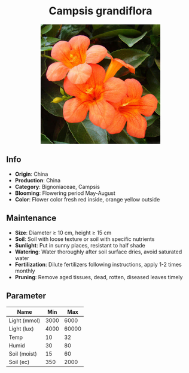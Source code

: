 <h1 align='center'>Campsis grandiflora</h1>
<p align="center">
    <img 
        align='center'
        width='320'
        src="../images/campsis grandiflora.png" 
        alt='Campsis grandiflora' />
</p>

## Info

 - **Origin**: China
 - **Production**: China
 - **Category**: Bignoniaceae, Campsis
 - **Blooming**: Flowering period May-August
 - **Color**: Flower color fresh red inside, orange yellow outside

## Maintenance

 - **Size**: Diameter ≥ 10 cm, height ≥ 15 cm
 - **Soil**: Soil with loose texture or soil with specific nutrients
 - **Sunlight**: Put in sunny places, resistant to half shade
 - **Watering**: Water thoroughly after soil surface dries, avoid saturated water
 - **Fertilization**: Dilute fertilizers following instructions, apply 1-2 times monthly
 - **Pruning**: Remove aged tissues, dead, rotten, diseased leaves timely

## Parameter

| Name         | Min  | Max   |
|--------------|------|-------|
| Light (mmol) | 3000 | 6000  |
| Light (lux)  | 4000 | 60000 |
| Temp         | 10    | 32    |
| Humid        | 30   | 80    |
| Soil (moist) | 15   | 60    |
| Soil (ec)    | 350  | 2000  |